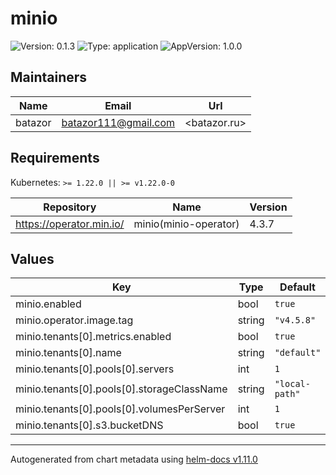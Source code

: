 # minio

![Version: 0.1.3](https://img.shields.io/badge/Version-0.1.3-informational?style=flat-square) ![Type: application](https://img.shields.io/badge/Type-application-informational?style=flat-square) ![AppVersion: 1.0.0](https://img.shields.io/badge/AppVersion-1.0.0-informational?style=flat-square)

## Maintainers

| Name | Email | Url |
| ---- | ------ | --- |
| batazor | <batazor111@gmail.com> | <batazor.ru> |

## Requirements

Kubernetes: `>= 1.22.0 || >= v1.22.0-0`

| Repository | Name | Version |
|------------|------|---------|
| https://operator.min.io/ | minio(minio-operator) | 4.3.7 |

## Values

| Key | Type | Default | Description |
|-----|------|---------|-------------|
| minio.enabled | bool | `true` |  |
| minio.operator.image.tag | string | `"v4.5.8"` |  |
| minio.tenants[0].metrics.enabled | bool | `true` |  |
| minio.tenants[0].name | string | `"default"` |  |
| minio.tenants[0].pools[0].servers | int | `1` |  |
| minio.tenants[0].pools[0].storageClassName | string | `"local-path"` |  |
| minio.tenants[0].pools[0].volumesPerServer | int | `1` |  |
| minio.tenants[0].s3.bucketDNS | bool | `true` |  |

----------------------------------------------
Autogenerated from chart metadata using [helm-docs v1.11.0](https://github.com/norwoodj/helm-docs/releases/v1.11.0)
